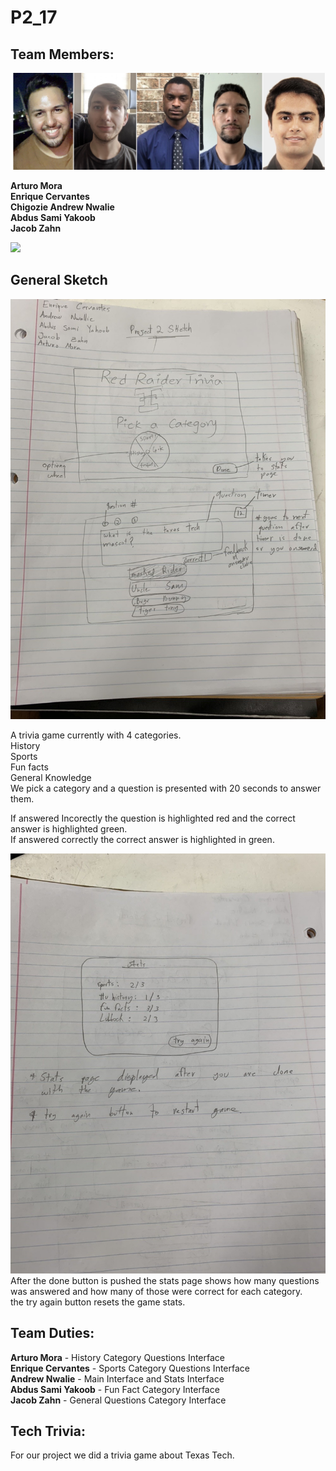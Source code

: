 # P2_17
## Team Members:

![](Group.JPG)

**Arturo Mora\
Enrique Cervantes\
Chigozie Andrew Nwalie\
Abdus Sami Yakoob\
Jacob Zahn**


![](https://im2.ezgif.com/tmp/ezgif-2-02939b701d05.gif)

## General Sketch

![](IMG3812690036288305170.jpg)

A trivia game currently with 4 categories.\
History \
Sports \
Fun facts \
General Knowledge \
We pick a category and a question is presented with 20 seconds to answer them.

If answered Incorectly the question is highlighted red and the correct answer is highlighted green. \
If answered correctly the correct answer is highlighted in green.

![](IMG7549796776958012386.jpg)
After the done button is pushed the stats page shows how many questions was answered and how many of those were correct for each category. \
the try again button resets the game stats.


## Team Duties:

**Arturo Mora** - History Category Questions Interface \
**Enrique Cervantes** - Sports Category Questions Interface \
**Andrew Nwalie** - Main Interface and Stats Interface \
**Abdus Sami Yakoob** - Fun Fact Category Interface \
**Jacob Zahn** - General Questions Category Interface 


## Tech Trivia:

For our project we did a trivia game about Texas Tech. 


